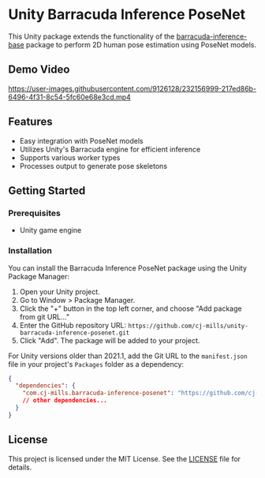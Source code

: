 # Unity Barracuda Inference PoseNet
This Unity package extends the functionality of the [barracuda-inference-base](https://github.com/cj-mills/unity-barracuda-inference-base) package to perform 2D human pose estimation using PoseNet models. 

## Demo Video
https://user-images.githubusercontent.com/9126128/232156999-217ed86b-6496-4f31-8c54-5fc60e68e3cd.mp4

## Features

- Easy integration with PoseNet models
- Utilizes Unity's Barracuda engine for efficient inference
- Supports various worker types
- Processes output to generate pose skeletons

## Getting Started

### Prerequisites

- Unity game engine

### Installation

You can install the Barracuda Inference PoseNet package using the Unity Package Manager:

1. Open your Unity project.
2. Go to Window > Package Manager.
3. Click the "+" button in the top left corner, and choose "Add package from git URL..."
4. Enter the GitHub repository URL: `https://github.com/cj-mills/unity-barracuda-inference-posenet.git`
5. Click "Add". The package will be added to your project.

For Unity versions older than 2021.1, add the Git URL to the `manifest.json` file in your project's `Packages` folder as a dependency:

```json
{
  "dependencies": {
    "com.cj-mills.barracuda-inference-posenet": "https://github.com/cj-mills/unity-barracuda-inference-posenet.git",
    // other dependencies...
  }
}
```



## License

This project is licensed under the MIT License. See the [LICENSE](Documentation~/LICENSE) file for details.
